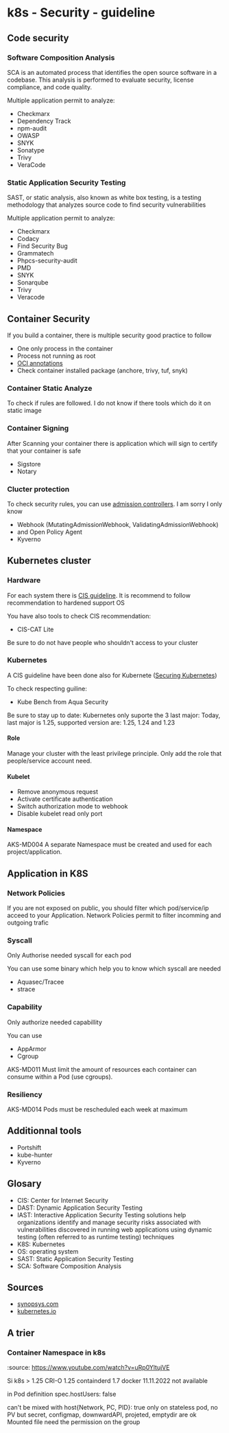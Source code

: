 # k8s - Security - guideline

## Code security

### Software Composition Analysis

SCA is an automated process that identifies the open source software in a codebase. This analysis is performed to evaluate security, license compliance, and code quality.

Multiple application permit to analyze:

- Checkmarx
- Dependency Track
- npm-audit
- OWASP
- SNYK
- Sonatype
- Trivy
- VeraCode

### Static Application Security Testing

SAST, or static analysis, also known as white box testing, is a testing methodology that analyzes source code to find security vulnerabilities

Multiple application permit to analyze:

- Checkmarx
- Codacy
- Find Security Bug
- Grammatech
- Phpcs-security-audit
- PMD
- SNYK
- Sonarqube
- Trivy
- Veracode

## Container Security

If you build a container, there is multiple security good practice to follow

- One only process in the container
- Process not running as root
- [OCI annotations]
- Check container installed package (anchore, trivy, tuf, snyk)

### Container Static Analyze

To check if rules are followed. I do not know if there tools which do it on static image

### Container Signing

After Scanning your container there is application which will sign to certify that your container is safe

- Sigstore
- Notary

### Clucter protection

To check security rules, you can use [admission controllers].
I am sorry I only know

- Webhook (MutatingAdmissionWebhook, ValidatingAdmissionWebhook)
- and Open Policy Agent
- Kyverno

## Kubernetes cluster

### Hardware

For each system there is [CIS guideline]. It is recommend to follow recommendation to hardened support OS

You have also tools to check CIS recommendation:

- CIS-CAT Lite

Be sure to do not have people who shouldn't access to your cluster

### Kubernetes

A CIS guideline have been done also for Kubernete ([Securing Kubernetes])

To check respecting guiline:

- Kube Bench from Aqua Security

Be sure to stay up to date: Kubernetes only suporte the 3 last major: Today, last major is 1.25, supported version are: 1.25, 1.24 and 1.23

#### Role

Manage your cluster with the least privilege principle. Only add the role that people/service account need.

#### Kubelet

- Remove anonymous request
- Activate certificate authentication
- Switch authorization mode to webhook
- Disable kubelet read only port

#### Namespace

AKS-MD004 A separate Namespace must be created and used for each project/application.

## Application in K8S

### Network Policies

If you are not exposed on public, you should filter which pod/service/ip acceed to your Application.
Network Policies permit to filter incomming and outgoing trafic

### Syscall

Only Authorise needed syscall for each pod

You can use some binary which help you to know which syscall are needed

- Aquasec/Tracee
- strace

### Capability

Only authorize needed capabillity

You can use

- AppArmor
- Cgroup

AKS-MD011 Must limit the amount of resources each container can consume within a Pod (use cgroups).

### Resiliency

AKS-MD014 Pods must be rescheduled each week at maximum

## Additionnal tools

- Portshift
- kube-hunter
- Kyverno

## Glosary

- CIS: Center for Internet Security
- DAST: Dynamic Application Security Testing
- IAST: Interactive Application Security Testing solutions help organizations identify and manage security risks associated with vulnerabilities discovered in running web applications using dynamic testing (often referred to as runtime testing) techniques
- K8S: Kubernetes
- OS: operating system
- SAST: Static Application Security Testing
- SCA: Software Composition Analysis

## Sources

- [synopsys.com]
- [kubernetes.io]

[admission controllers]: https://kubernetes.io/docs/reference/access-authn-authz/admission-controllers/#validatingadmissionwebhook
[kubernetes.io]: https://kubernetes.io/docs/home/
[OCI annotations]: https://github.com/opencontainers/image-spec/blob/main/annotations.md
[synopsys.com]: https://www.synopsys.com/glossary/what-is-sast.html
[CIS guideline]: https://www.cisecurity.org/benchmark
[Securing Kubernetes]: https://www.cisecurity.org/benchmark/kubernetes

## A trier

### Container Namespace in k8s

:source: https://www.youtube.com/watch?v=uRp0YltujVE

Si k8s > 1.25
CRI-O 1.25
containderd 1.7
docker 11.11.2022 not available

in Pod definition
spec.hostUsers: false

can't be mixed with host{Network, PC, PID}: true
only on stateless pod, no PV
but secret, configmap, downwardAPI, projeted, emptydir are ok
Mounted file need the permission on the group
